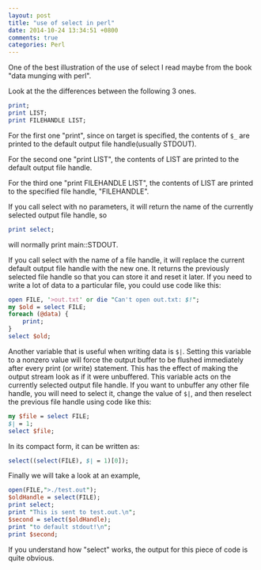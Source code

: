 ```yaml
---
layout: post
title: "use of select in perl"
date: 2014-10-24 13:34:51 +0800
comments: true
categories: Perl		
---
```

One of the best illustration of the use of select I read maybe from the book "data munging with perl".   

Look at the the differences between the following 3 ones.  

```pl
print;    
print LIST;
print FILEHANDLE LIST;
```
 
For the first one "print", since on target is specified, the contents of ```$_``` are printed to the default output file handle(usually STDOUT).    

For the second one "print LIST", the contents of LIST are printed to the default output file handle.  

For the third one "print FILEHANDLE LIST", the contents of LIST are printed to the specified file handle, "FILEHANDLE".  

If you call select with no parameters, it will return the name of the currently selected output file handle, so 

```pl
print select; 
```  
will normally print main::STDOUT.   

If you call select with the name of a file handle, it will replace the current default output file handle with the new one. It returns the previously selected file handle so that you can store it and reset it later. If you
need to write a lot of data to a particular file, you could use code like this:   

```pl
open FILE, '>out.txt' or die "Can't open out.txt: $!";my $old = select FILE;foreach (@data) {	print;}select $old;
```    

Another variable that is useful when writing data is ```$|```. Setting this variable to a nonzero value will force the output buffer to be flushed immediately after every print (or write) statement. This has the effect of making the output stream look as if it were unbuffered. This variable acts on the currently selected output file handle. If you want to unbuffer any other file handle, you will need to select it, change the value of ```$|```, and then reselect the previous file handle using code like this:   

```pl
my $file = select FILE;$| = 1;select $file;
```  

In its compact form, it can be written as:  

```pl
select((select(FILE), $| = 1)[0]);
```   

Finally we will take a look at an example,  

```pl
open(FILE,">./test.out");
$oldHandle = select(FILE);
print select;
print "This is sent to test.out.\n";
$second = select($oldHandle);
print "to default stdout!\n";
print $second;
```  

If you understand how "select" works, the output for this piece of code is quite obvious.  